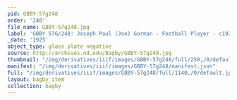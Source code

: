 ```yaml
---
pid: GBBY-57g248
order: '248'
file_name: GBBY-57g248.jpg
label: 'GBBY 57G/248: Joseph Paul (Joe) Gorman - Football Player - c1925'
_date: '1925'
object_type: glass plate negative
source: http://archives.nd.edu/Bagby/GBBY-57g248.jpg
thumbnail: "/img/derivatives/iiif/images/GBBY-57g248/full/250,/0/default.jpg"
manifest: "/img/derivatives/iiif/images/GBBY-57g248/manifest.json"
full: "/img/derivatives/iiif/images/GBBY-57g248/full/1140,/0/default.jpg"
layout: bagby_item
collection: bagby
---
```

